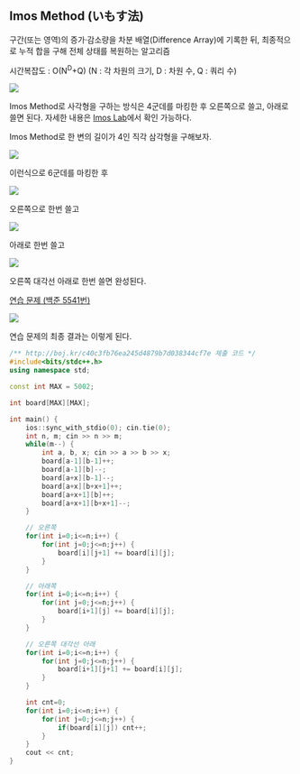 ## Imos Method (いもす法)
구간(또는 영역)의 증가·감소량을 차분 배열(Difference Array)에 기록한 뒤, 최종적으로 누적 합을 구해 전체 상태를 복원하는 알고리즘

시간복잡도 : O(N<sup>D</sup>+Q) (N : 각 차원의 크기, D : 차원 수, Q : 쿼리 수)

![](https://github.com/user-attachments/assets/b583f51a-1765-44a7-a79d-c0adca081ecb)

Imos Method로 사각형을 구하는 방식은 4군데를 마킹한 후 오른쪽으로 쓸고, 아래로 쓸면 된다. 자세한 내용은 [Imos Lab](https://imoz.jp/algorithms/imos_method.html)에서 확인 가능하다.

Imos Method로 한 변의 길이가 4인 직각 삼각형을 구해보자.

![](https://github.com/user-attachments/assets/71a8c27f-c47d-4123-b08c-188e24646a08)

이런식으로 6군데를 마킹한 후

![](https://github.com/user-attachments/assets/b4297514-cbba-4a91-9513-f43a9e8f13be)

오른쪽으로 한번 쓸고

![](https://github.com/user-attachments/assets/2cf67b37-9f2b-45d5-9d60-d3507fafa66f)

아래로 한번 쓸고

![](https://github.com/user-attachments/assets/37a65625-e8c3-4f92-b563-225e6533abc0)

오른쪽 대각선 아래로 한번 쓸면 완성된다.

[연습 문제 (백준 5541번)](https://www.acmicpc.net/problem/5541)

![](https://github.com/user-attachments/assets/ffab57aa-4395-43fa-a73c-986b836cfc0d)

연습 문제의 최종 결과는 이렇게 된다.

``` c++
/** http://boj.kr/c40c3fb76ea245d4879b7d038344cf7e 제출 코드 */
#include<bits/stdc++.h>
using namespace std;

const int MAX = 5002;

int board[MAX][MAX];

int main() {
    ios::sync_with_stdio(0); cin.tie(0);
    int n, m; cin >> n >> m;
    while(m--) {
        int a, b, x; cin >> a >> b >> x;
        board[a-1][b-1]++;
        board[a-1][b]--;
        board[a+x][b-1]--;
        board[a+x][b+x+1]++;
        board[a+x+1][b]++;
        board[a+x+1][b+x+1]--;
    }

    // 오른쪽
    for(int i=0;i<=n;i++) {
        for(int j=0;j<=n;j++) {
            board[i][j+1] += board[i][j];
        }
    }

    // 아래쪽
    for(int i=0;i<=n;i++) {
        for(int j=0;j<=n;j++) {
            board[i+1][j] += board[i][j];
        }
    }

    // 오른쪽 대각선 아래
    for(int i=0;i<=n;i++) {
        for(int j=0;j<=n;j++) {
            board[i+1][j+1] += board[i][j];
        }
    }

    int cnt=0;
    for(int i=0;i<=n;i++) {
        for(int j=0;j<=n;j++) {
            if(board[i][j]) cnt++;
        }
    }
    cout << cnt;
}
```
